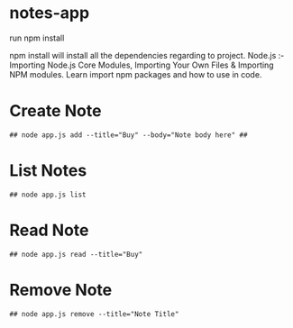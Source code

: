 # notes-app
run npm install

npm install will install all the dependencies regarding to project. 
Node.js :- Importing Node.js Core Modules, Importing Your Own Files &amp; Importing NPM modules.
Learn import npm packages and how to use in code.

# Create Note

    ## node app.js add --title="Buy" --body="Note body here" ##

# List Notes

    ## node app.js list

# Read Note

    ## node app.js read --title="Buy"

# Remove Note

    ## node app.js remove --title="Note Title"
 
